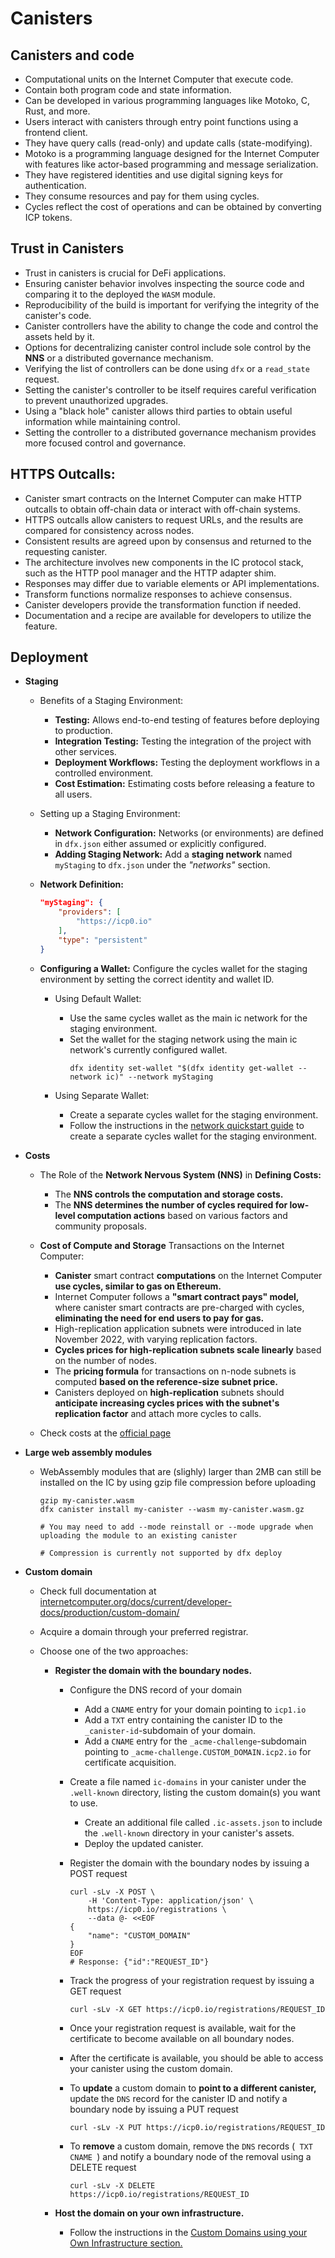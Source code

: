 # Canisters

## Canisters and code

-   Computational units on the Internet Computer that execute code.
-   Contain both program code and state information.
-   Can be developed in various programming languages like Motoko, C, Rust, and more.
-   Users interact with canisters through entry point functions using a frontend client.
-   They have query calls (read-only) and update calls (state-modifying).
-   Motoko is a programming language designed for the Internet Computer with features like actor-based programming and message serialization.
-   They have registered identities and use digital signing keys for authentication.
-   They consume resources and pay for them using cycles.
-   Cycles reflect the cost of operations and can be obtained by converting ICP tokens.

## Trust in Canisters

-   Trust in canisters is crucial for DeFi applications.
-   Ensuring canister behavior involves inspecting the source code and comparing it to the deployed the `WASM` module.
-   Reproducibility of the build is important for verifying the integrity of the canister's code.
-   Canister controllers have the ability to change the code and control the assets held by it.
-   Options for decentralizing canister control include sole control by the **NNS** or a distributed governance mechanism.
-   Verifying the list of controllers can be done using `dfx` or a `read_state` request.
-   Setting the canister's controller to be itself requires careful verification to prevent unauthorized upgrades.
-   Using a "black hole" canister allows third parties to obtain useful information while maintaining control.
-   Setting the controller to a distributed governance mechanism provides more focused control and governance.

## HTTPS Outcalls:

-   Canister smart contracts on the Internet Computer can make HTTP outcalls to obtain off-chain data or interact with off-chain systems.
-   HTTPS outcalls allow canisters to request URLs, and the results are compared for consistency across nodes.
-   Consistent results are agreed upon by consensus and returned to the requesting canister.
-   The architecture involves new components in the IC protocol stack, such as the HTTP pool manager and the HTTP adapter shim.
-   Responses may differ due to variable elements or API implementations.
-   Transform functions normalize responses to achieve consensus.
-   Canister developers provide the transformation function if needed.
-   Documentation and a recipe are available for developers to utilize the feature.

## Deployment

-   **Staging**

    -   Benefits of a Staging Environment:
        -   **Testing:** Allows end-to-end testing of features before deploying to production.
        -   **Integration Testing:** Testing the integration of the project with other services.
        -   **Deployment Workflows:** Testing the deployment workflows in a controlled environment.
        -   **Cost Estimation:** Estimating costs before releasing a feature to all users.
    -   Setting up a Staging Environment:
        -   **Network Configuration:** Networks (or environments) are defined in `dfx.json` either assumed or explicitly configured.
        -   **Adding Staging Network:** Add a **staging network** named `myStaging` to `dfx.json` under the _"networks"_ section.
    -   **Network Definition:**

        ```JSON
        "myStaging": {
            "providers": [
                "https://icp0.io"
            ],
            "type": "persistent"
        }
        ```

    -   **Configuring a Wallet:** Configure the cycles wallet for the staging environment by setting the correct identity and wallet ID.

        -   Using Default Wallet:

            -   Use the same cycles wallet as the main ic network for the staging environment.
            -   Set the wallet for the staging network using the main ic network's currently configured wallet.
                ```Shell
                dfx identity set-wallet "$(dfx identity get-wallet --network ic)" --network myStaging
                ```

        -   Using Separate Wallet:

            -   Create a separate cycles wallet for the staging environment.
            -   Follow the instructions in the [network quickstart guide](https://internetcomputer.org/docs/current/developer-docs/setup/deploy-mainnet) to create a separate cycles wallet for the staging environment.

-   **Costs**

    -   The Role of the **Network Nervous System (NNS)** in **Defining Costs:**

        -   The **NNS controls the computation and storage costs.**
        -   The **NNS determines the number of cycles required for low-level computation actions** based on various factors and community proposals.

    -   **Cost of Compute and Storage** Transactions on the Internet Computer:

        -   **Canister** smart contract **computations** on the Internet Computer **use cycles, similar to gas on Ethereum.**
        -   Internet Computer follows a **"smart contract pays" model,** where canister smart contracts are pre-charged with cycles, **eliminating the need for end users to pay for gas.**
        -   High-replication application subnets were introduced in late November 2022, with varying replication factors.
        -   **Cycles prices for high-replication subnets scale linearly** based on the number of nodes.
        -   The **pricing formula** for transactions on n-node subnets is computed **based on the reference-size subnet price.**
        -   Canisters deployed on **high-replication** subnets should **anticipate increasing cycles prices with the subnet's replication factor** and attach more cycles to calls.

    -   Check costs at the [official page](https://internetcomputer.org/docs/current/developer-docs/gas-cost)

-   **Large web assembly modules**

    -   WebAssembly modules that are (slighly) larger than 2MB can still be installed on the IC by using gzip file compression before uploading

        ```Shell
        gzip my-canister.wasm
        dfx canister install my-canister --wasm my-canister.wasm.gz

        # You may need to add --mode reinstall or --mode upgrade when uploading the module to an existing canister

        # Compression is currently not supported by dfx deploy
        ```

-   **Custom domain**

    -   Check full documentation at [internetcomputer.org/docs/current/developer-docs/production/custom-domain/](https://internetcomputer.org/docs/current/developer-docs/production/custom-domain/)
    -   Acquire a domain through your preferred registrar.
    -   Choose one of the two approaches:

        -   **Register the domain with the boundary nodes.**

            -   Configure the DNS record of your domain
                -   Add a `CNAME` entry for your domain pointing to `icp1.io`
                -   Add a `TXT` entry containing the canister ID to the `_canister-id`-subdomain of your domain.
                -   Add a `CNAME` entry for the `_acme-challenge`-subdomain pointing to `_acme-challenge.CUSTOM_DOMAIN.icp2.io` for certificate acquisition.
            -   Create a file named `ic-domains` in your canister under the `.well-known` directory, listing the custom domain(s) you want to use.
                -   Create an additional file called `.ic-assets.json` to include the `.well-known` directory in your canister's assets.
                -   Deploy the updated canister.
            -   Register the domain with the boundary nodes by issuing a POST request

                ```Shell
                curl -sLv -X POST \
                    -H 'Content-Type: application/json' \
                    https://icp0.io/registrations \
                    --data @- <<EOF
                {
                    "name": "CUSTOM_DOMAIN"
                }
                EOF
                # Response: {"id":"REQUEST_ID"}
                ```

            -   Track the progress of your registration request by issuing a GET request

                ```Shell
                curl -sLv -X GET https://icp0.io/registrations/REQUEST_ID
                ```

            -   Once your registration request is available, wait for the certificate to become available on all boundary nodes.
            -   After the certificate is available, you should be able to access your canister using the custom domain.
            -   To **update** a custom domain to **point to a different canister,** update the `DNS` record for the canister ID and notify a boundary node by issuing a PUT request

                ```Shell
                curl -sLv -X PUT https://icp0.io/registrations/REQUEST_ID
                ```

            -   To **remove** a custom domain, remove the `DNS` records (` TXT` `CNAME `) and notify a boundary node of the removal using a DELETE request
                ```Shell
                curl -sLv -X DELETE https://icp0.io/registrations/REQUEST_ID
                ```

        -   **Host the domain on your own infrastructure.**

            -   Follow the instructions in the [Custom Domains using your Own Infrastructure section.](https://internetcomputer.org/docs/current/developer-docs/production/custom-domain/#custom-domains-using-your-own-infrastructure)
